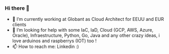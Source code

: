 ### Hi there 👋

- 🔭 I’m currently working at Globant as Cloud Architect for EEUU and EUR clients
- 🤔 I’m looking for help with some IaC, IaD, Cloud (GCP, AWS, Azure, Oracle), Infraestructure, Python, Go, Java and any other crazy ideas, i love arduinos and raspberrys (IOT) too !
- 📫 How to reach me: Linkedin :) 

